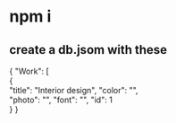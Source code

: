   # npm i 
 
## create a db.jsom with these   
  
{
  "Work": [  
    {    
      "title": "Interior design", 
      "color": "",  
      "photo": "",
      "font": "",
      "id": 1  
       } 
}  
 
